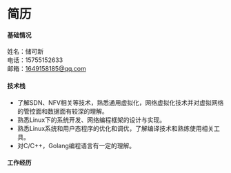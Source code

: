 # 简历
#### 基础情况
姓名：储可新  
电话：15755152633  
邮箱：1649158185@qq.com  

#### 技术栈
- 了解SDN、NFV相关等技术，熟悉通用虚拟化，网络虚拟化技术并对虚拟网络的管控面和数据面有较深的理解。
- 熟悉Linux下的系统开发、网络编程框架的设计与实现。
- 熟悉Linux系统和用户态程序的优化和调优，了解编译技术和熟练使用相关工具。
- 对C/C++，Golang编程语言有一定的理解。

#### 工作经历
